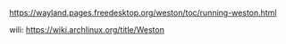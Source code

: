 https://wayland.pages.freedesktop.org/weston/toc/running-weston.html

wili: https://wiki.archlinux.org/title/Weston
